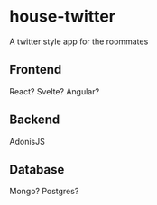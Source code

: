 # house-twitter

A twitter style app for the roommates

## Frontend

React? Svelte? Angular?

## Backend

AdonisJS

## Database

Mongo? Postgres?
